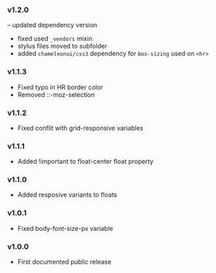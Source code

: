 ### v1.2.0

– updated dependency version
- fixed used `_vendors` mixin
- stylus files moved to subfolder
- added `chameleonui/css3` dependency for `box-sizing` used on `<hr>`

### v1.1.3

- Fixed typo in HR border color
- Removed ::-moz-selection

### v1.1.2

- Fixed conflit with grid-responsive variables

### v1.1.1

- Added !important to float-center float property

### v1.1.0

- Added resposive variants to floats

### v1.0.1

- Fixed body-font-size-px variable

### v1.0.0

- First documented public release